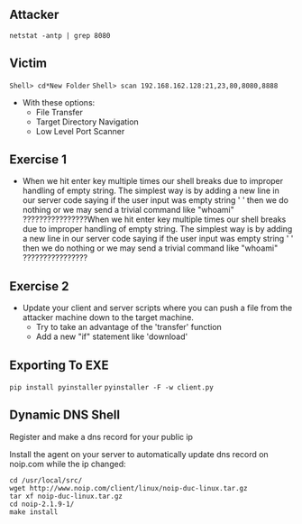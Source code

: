 ## Attacker
```netstat -antp | grep 8080```

## Victim
```Shell> cd*New Folder```
```Shell> scan 192.168.162.128:21,23,80,8080,8888```
- With these options:
  - File Transfer
  - Target Directory Navigation
  - Low Level Port Scanner

## Exercise 1
- When we hit enter key multiple times our shell breaks due to improper handling of empty string. The simplest way is by adding a new line in our server code saying if the user input was empty string ' ' then we do nothing or we may send a trivial command like "whoami" ????????????????When we hit enter key multiple times our shell breaks due to improper handling of empty string. The simplest way is by adding a new line in our server code saying if the user input was empty string ' ' then we do nothing or we may send a trivial command like "whoami" ????????????????

## Exercise 2
- Update your client and server scripts where you can push a file from the attacker machine down to the target machine.
  - Try to take an advantage of the 'transfer' function 
  - Add a new "if" statement like 'download' 

## Exporting To EXE
```pip install pyinstaller```
```pyinstaller -F -w client.py```

## Dynamic DNS Shell
Register and make a dns record for your public ip

Install the agent on your server to automatically update dns record on noip.com while the ip changed:
```
cd /usr/local/src/
wget http://www.noip.com/client/linux/noip-duc-linux.tar.gz
tar xf noip-duc-linux.tar.gz
cd noip-2.1.9-1/
make install
```
